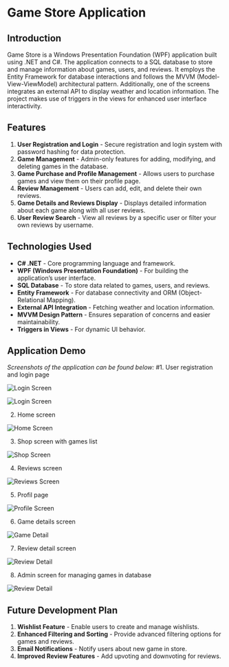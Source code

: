 # Game Store Application

## Introduction
Game Store is a Windows Presentation Foundation (WPF) application built using .NET and C#. The application connects to a SQL database to store and manage information about games, users, and reviews. It employs the Entity Framework for database interactions and follows the MVVM (Model-View-ViewModel) architectural pattern. Additionally, one of the screens integrates an external API to display weather and location information. The project makes use of triggers in the views for enhanced user interface interactivity.

## Features
1. **User Registration and Login** - Secure registration and login system with password hashing for data protection.
2. **Game Management** - Admin-only features for adding, modifying, and deleting games in the database.
3. **Game Purchase and Profile Management** - Allows users to purchase games and view them on their profile page.
4. **Review Management** - Users can add, edit, and delete their own reviews.
5. **Game Details and Reviews Display** - Displays detailed information about each game along with all user reviews.
6. **User Review Search** - View all reviews by a specific user or filter your own reviews by username.

## Technologies Used
- **C# .NET** - Core programming language and framework.
- **WPF (Windows Presentation Foundation)** - For building the application’s user interface.
- **SQL Database** - To store data related to games, users, and reviews.
- **Entity Framework** - For database connectivity and ORM (Object-Relational Mapping).
- **External API Integration** - Fetching weather and location information.
- **MVVM Design Pattern** - Ensures separation of concerns and easier maintainability.
- **Triggers in Views** - For dynamic UI behavior.

## Application Demo
_Screenshots of the application can be found below:_
#1. User registration and login page

![Login Screen](Screenshots/LoginScreen.png)

![Login Screen](Screenshots/RegisterScreen.png)

2. Home screen

![Home Screen](Screenshots/HomeScreen.png)

3. Shop screen with games list

![Shop Screen](Screenshots/ShopScreen.png)

4. Reviews screen

![Reviews Screen](Screenshots/ReviewsScreen.png)

5. Profil page

![Profile Screen](Screenshots/ProfileScreen.png)

6. Game details screen

![Game Detail](Screenshots/GameDetailScreen.png)

7. Review detail screen

![Review Detail](Screenshots/ReviewDetailScreen.png)

8. Admin screen for managing games in database

![Review Detail](Screenshots/AdminPanelScreen.png)

## Future Development Plan
1. **Wishlist Feature** - Enable users to create and manage wishlists.
2. **Enhanced Filtering and Sorting** - Provide advanced filtering options for games and reviews.
3. **Email Notifications** - Notify users about new game in store.
4. **Improved Review Features** - Add upvoting and downvoting for reviews.




